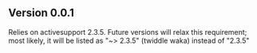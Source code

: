 ## Version 0.0.1

Relies on activesupport 2.3.5.  Future versions will relax this requirement;
most likely, it will be listed as "~> 2.3.5" (twiddle waka) instead of "2.3.5"
